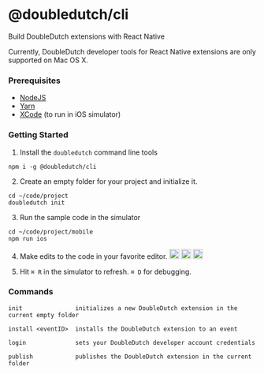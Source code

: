 @doubledutch/cli
================

Build DoubleDutch extensions with React Native

Currently, DoubleDutch developer tools for React Native extensions are only supported on Mac OS X.

### Prerequisites

- [NodeJS](https://nodejs.org)
- [Yarn](https://yarnpkg.com/en/docs/install)
- [XCode](https://developer.apple.com/xcode/) (to run in iOS simulator)

### Getting Started

1. Install the `doubledutch` command line tools

```
npm i -g @doubledutch/cli
```

2. Create an empty folder for your project and initialize it.

```
cd ~/code/project
doubledutch init
```

3. Run the sample code in the simulator

```
cd ~/code/project/mobile
npm run ios
```

4. Make edits to the code in your favorite editor.
   <a href="https://code.visualstudio.com/"><img alt="Visual Studio Code" src="https://code.visualstudio.com/favicon.ico" height="20" width="20" /></a>
   <a href="https://atom.io/"><img alt="Atom" src="https://atom.io/favicon.ico" height="20" width="20" /></a>
   <a href="https://www.sublimetext.com/"><img alt="Sublime Text" src="https://www.sublimetext.com/favicon.ico" height="20" width="20" /></a>
   
5. Hit `⌘ R` in the simulator to refresh.  `⌘ D` for debugging.

### Commands

```
init               initializes a new DoubleDutch extension in the current empty folder

install <eventID>  installs the DoubleDutch extension to an event

login              sets your DoubleDutch developer account credentials

publish            publishes the DoubleDutch extension in the current folder
```
